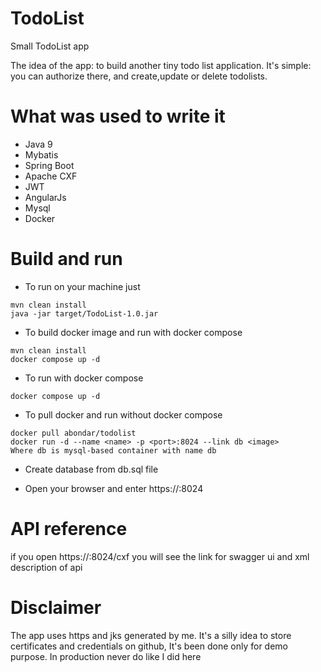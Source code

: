 # TodoList
Small TodoList app

The idea of the app: to build another tiny todo list application. It's simple: you can authorize there, and create,update 
or delete todolists.

# What was used to write it

- Java 9
- Mybatis
- Spring Boot
- Apache CXF
- JWT
- AngularJs
- Mysql
- Docker

# Build and run

- To run on your machine just
```
mvn clean install
java -jar target/TodoList-1.0.jar
```
- To build docker image and run with docker compose
```
mvn clean install
docker compose up -d
```
- To  run with docker compose
```
docker compose up -d
```
- To pull docker and run without docker compose
```
docker pull abondar/todolist
docker run -d --name <name> -p <port>:8024 --link db <image>
Where db is mysql-based container with name db
```
- Create database from db.sql file 

- Open your browser and enter https://<hostname>:8024


# API reference
if you open https://<hostname>:8024/cxf you will see the link for swagger ui and xml description of api 

# Disclaimer
The app uses https and jks generated by me. It's a silly idea to store certificates and credentials on github, 
It's been done only for demo purpose. In production never do like I did here
